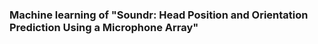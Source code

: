 ### Machine learning of "Soundr: Head Position and Orientation Prediction Using a Microphone Array"
